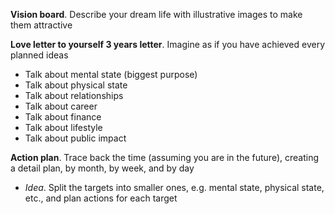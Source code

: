 **Vision board**. Describe your dream life with illustrative images to make them attractive

**Love letter to yourself 3 years letter**. Imagine as if you have achieved every planned ideas
* Talk about mental state (biggest purpose)
* Talk about physical state
* Talk about relationships
* Talk about career
* Talk about finance
* Talk about lifestyle
* Talk about public impact

**Action plan**. Trace back the time (assuming you are in the future), creating a detail plan, by month, by week, and by day
* *Idea*. Split the targets into smaller ones, e.g. mental state, physical state, etc., and plan actions for each target